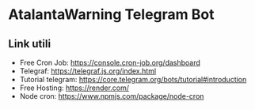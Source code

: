 # AtalantaWarning Telegram Bot

## Link utili
- Free Cron Job: https://console.cron-job.org/dashboard
- Telegraf: https://telegraf.js.org/index.html
- Tutorial telegram: https://core.telegram.org/bots/tutorial#introduction
- Free Hosting: https://render.com/
- Node cron: https://www.npmjs.com/package/node-cron